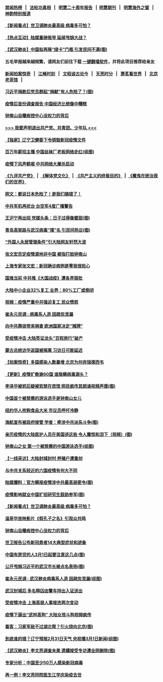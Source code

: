 #### [禁闻热榜](热点新闻.md?=0)  &nbsp;&nbsp;|&nbsp;&nbsp; [法轮功真相](https://github.com/gfw-breaker/truth/blob/master/README.md?=0) &nbsp;&nbsp;|&nbsp;&nbsp; [明慧二十周年报告](https://github.com/gfw-breaker/mh-reports/blob/master/README.md?=0) &nbsp;&nbsp;|&nbsp;&nbsp;[明慧期刊](https://github.com/gfw-breaker/mh-qikan) &nbsp;&nbsp;|&nbsp;&nbsp; [明慧海外之窗](https://github.com/gfw-breaker/mh-news/blob/master/README.md?=0) &nbsp;&nbsp;|&nbsp;&nbsp; [神韵特别报道](https://github.com/gfw-breaker/mh-news/blob/master/shenyun.md?=0)
#### [ 【新闻看点】世卫调肺炎最高级 病毒多可怕？](https://github.com/gfw-breaker/banned-news/blob/master/pages/nf4514/n11905498.md)
#### [ 【热点互动】陆媒重磅报导 延续甩锅大战？](https://github.com/gfw-breaker/banned-news/blob/master/pages/nsc413/n11905973.md)
#### [ 【武汉肺炎】中国拟再降“绿卡”门槛 引发民间不满(图)](https://github.com/gfw-breaker/banned-news/blob/master/pages/p1/924744.md)
#### 五毛举报越来越频繁，请网友们前往下载 [一键翻墙软件](https://github.com/gfw-breaker/ssr-accounts)，并将此项目推荐给亲友
#### [新闻拍案惊奇](https://github.com/gfw-breaker/banned-news/blob/master/pages/link4.md) &nbsp;&nbsp;|&nbsp;&nbsp; [江峰时刻](https://github.com/gfw-breaker/banned-news/blob/master/pages/link4.md) &nbsp;&nbsp;|&nbsp;&nbsp; [文昭谈古论今](https://github.com/gfw-breaker/banned-news/blob/master/pages/link4.md) &nbsp;&nbsp;|&nbsp;&nbsp; [天亮时分](https://github.com/gfw-breaker/banned-news/blob/master/pages/link4.md) &nbsp;&nbsp;|&nbsp;&nbsp; [萧茗看世界](https://github.com/gfw-breaker/banned-news/blob/master/pages/link4.md) &nbsp;&nbsp;|&nbsp;&nbsp; [北京老茶馆](https://github.com/gfw-breaker/banned-news/blob/master/pages/link4.md) &nbsp;&nbsp;|&nbsp;&nbsp; 
#### [ 习近平捐款后党员群起“捐献”有人危险了？(图)](https://github.com/gfw-breaker/banned-news/blob/master/pages/p2/924722.md)
#### [ 疫情后首份调查报告 中国经济比想像中糟糕](https://github.com/gfw-breaker/banned-news/blob/master/pages/nf4514/n11905617.md)
#### [ 钟南山自曝疾控中心没权力的背后](https://github.com/gfw-breaker/banned-news/blob/master/pages/nf4514/n11903401.md)
#### [>>> 我要声明退出共产党、共青团、少年队 <<<](https://github.com/begood0513/goodnews/blob/master/quit/letter.md) 
#### [ 【独家】辽宁卫健委下令销毁新冠疫情文件](https://github.com/gfw-breaker/banned-news/blob/master/pages/nf4514/n11901418.md)
#### [ 百万年薪招主播 中国丝袜厂老板网络走红(组图)](https://github.com/gfw-breaker/banned-news/blob/master/pages/p1/924731.md)
#### [ 疫情下风声鹤唳 中共网络大屠杀启动](https://github.com/gfw-breaker/banned-news/blob/master/pages/prog204/a102789073.md)
#### [《九评共产党》](https://github.com/begood0513/9ping.md/blob/master/README.md) &nbsp;|&nbsp; [《解体党文化》](../../../../jtdwh.md/blob/master/README.md)  &nbsp;|&nbsp; [《共产主义的终极目的》](../../../../gczydzjmd.md/blob/master/README.md) &nbsp;|&nbsp; [《魔鬼在统治我们的世界》](../../../../mgztzwmdsj.md/blob/master/README.md) 
#### [ 网文：都说日本危险了！是我们搞错了！](https://github.com/gfw-breaker/banned-news/blob/master/pages/prog204/a102789030.md)
#### [ 中共军机再扰台 台空军4度广播警告](https://github.com/gfw-breaker/banned-news/blob/master/pages/nsc413/n11905748.md)
#### [ 王沪宁再出招 党媒头条：日子过得像蜜甜(图)](https://github.com/gfw-breaker/banned-news/blob/master/pages/p2/924708.md)
#### [ 青岛高架路与武汉病毒“撞”名 引民间热议(图)](https://github.com/gfw-breaker/banned-news/blob/master/pages/p1/924745.md)
#### [ “外国人永居管理条件”引大陆网友轩然大波](https://github.com/gfw-breaker/banned-news/blob/master/pages/nsc413/n11907540.md)
#### [ 张文宏否定疫情源地非中国 被指打脸钟南山](https://github.com/gfw-breaker/banned-news/blob/master/pages/nsc413/n11905247.md)
#### [ 上海专家张文宏：新冠确诊病例是零我很担心](https://github.com/gfw-breaker/banned-news/blob/master/pages/nsc413/n11906935.md)
#### [ 国难当前 中共推《大国战疫》遭各界狠批](https://github.com/gfw-breaker/banned-news/blob/master/pages/nsc413/n11905559.md)
#### [ 大陆中小企业32%复工 业界：80%工厂或倒闭](https://github.com/gfw-breaker/banned-news/blob/master/pages/nsc413/n11906257.md)
#### [ 视频：疫情严重中共强迫复工 民众愤怒](https://github.com/gfw-breaker/banned-news/blob/master/pages/nsc413/n11905794.md)
#### [ 崔永元民调 : 病毒系人造 因疏忽泄漏](https://github.com/gfw-breaker/banned-news/blob/master/pages/prog204/a102788970.md)
#### [ 向中共靠拢带来祸害 欧洲国家决定“摊牌”](https://github.com/gfw-breaker/banned-news/blob/master/pages/nsc413/n11905143.md)
#### [ 受疫情冲击 大陆签证龙头“百程旅行”破产](https://github.com/gfw-breaker/banned-news/blob/master/pages/nf4514/n11905777.md)
#### [ 蒙古总统访华返国被隔离 习访日可能延迟](https://github.com/gfw-breaker/banned-news/blob/master/pages/prog1138/a102789038.md)
#### [ 【拍案惊奇】多国感染人数暴增 北京为何弃瑞德西韦](https://github.com/gfw-breaker/banned-news/blob/master/pages/nsc413/n11904182.md)
#### [ 【更新】疫情扩散逾60国 谁隐瞒病毒源头？](https://github.com/gfw-breaker/banned-news/blob/master/pages/nsc413/n11890652.md)
#### [ 李泽华被抓后疑被软禁在宾馆 网民疯传其朗诵视频声援(图)](https://github.com/gfw-breaker/banned-news/blob/master/pages/p1/924737.md)
#### [ 中国首个被禁赛的游泳选手是钟南山女儿](https://github.com/gfw-breaker/banned-news/blob/master/pages/nsc413/n11906532.md)
#### [ 纽约华人抢购食品大米 市议员呼吁冷静](https://github.com/gfw-breaker/banned-news/blob/master/pages/nf4514/n11904453.md)
#### [ 海航宣布被政府接管 学者：牵涉中共派系斗争(图)](https://github.com/gfw-breaker/banned-news/blob/master/pages/p2/924753.md)
#### [ 亲历疫情的大陆医护人员在美国讲这些 令人震惊和泪下（视频）(图)](https://github.com/gfw-breaker/banned-news/blob/master/pages/p1/924803.md)
#### [ 钟南山之女 第一个被禁赛的中国游泳选手(组图)](https://github.com/gfw-breaker/banned-news/blob/master/pages/p1/924733.md)
#### [ 【一线采访】大陆封城封村 养殖户遭重创](https://github.com/gfw-breaker/banned-news/blob/master/pages/nf4514/n11905654.md)
#### [ 与中共关系较近的六国疫情有何大不同](https://github.com/gfw-breaker/banned-news/blob/master/pages/nf4514/n11903440.md)
#### [ 陆媒爆料：官方瞒报疫情涉中共最高层密令(图)](https://github.com/gfw-breaker/banned-news/blob/master/pages/p2/924671.md)
#### [ 疫情影响就业中国扩招研究生鼓励参军(图)](https://github.com/gfw-breaker/banned-news/blob/master/pages/p1/924585.md)
#### [ 【新闻看点】世卫调肺炎最高级 病毒多可怕？](https://github.com/gfw-breaker/banned-news/blob/master/pages/nsc413/n11905498.md)
#### [ 温哥华放映影片《假孔子之名》引观众共鸣](https://github.com/gfw-breaker/banned-news/blob/master/pages/nsc413/n11903970.md)
#### [ 钟南山自曝疾控中心没权力的背后](https://github.com/gfw-breaker/banned-news/blob/master/pages/nsc413/n11903401.md)
#### [ 世卫报告公布新冠患者14大典型症状和迹象](https://github.com/gfw-breaker/banned-news/blob/master/pages/nf4514/n11907472.md)
#### [ 中国有房贷的人3月1日起要注意这几点(图)](https://github.com/gfw-breaker/banned-news/blob/master/pages/p5/924724.md)
#### [ 公开甩锅习近平的武汉市长被点名表扬(图)](https://github.com/gfw-breaker/banned-news/blob/master/pages/p2/924748.md)
#### [ 崔永元民调 : 武汉肺炎病毒系人造 因疏忽泄漏(组图)](https://github.com/gfw-breaker/banned-news/blob/master/pages/p1/924782.md)
#### [ 武汉封城后 多名释囚由警车持出入证送出](https://github.com/gfw-breaker/banned-news/blob/master/pages/nsc413/n11906273.md)
#### [ 受疫情冲击 上海高层人事接连两次变动](https://github.com/gfw-breaker/banned-news/blob/master/pages/nsc413/n11905223.md)
#### [ 疫情下逼出“武林高狗” 大陆女孩斗狗视频疯传](https://github.com/gfw-breaker/banned-news/blob/master/pages/prog204/a102789005.md)
#### [ 看客：习家军敌不过湖北帮？引火烧向北京(图)](https://github.com/gfw-breaker/banned-news/blob/master/pages/p2/924606.md)
#### [ 到底谁的错？辽宁预报2月31日天气 央视播3月1日新闻(组图)](https://github.com/gfw-breaker/banned-news/blob/master/pages/p1/924819.md)
#### [ 【武汉肺炎】李文亮调查未果 遗孀接受专访遭全网删除(图)](https://github.com/gfw-breaker/banned-news/blob/master/pages/p1/924738.md)
#### [ 专家分析：中国至少50万人感染新冠病毒](https://github.com/gfw-breaker/banned-news/blob/master/pages/nsc413/n11907619.md)
#### [ 再一例！李文亮同院医生江学庆染疫去世](https://github.com/gfw-breaker/banned-news/blob/master/pages/nsc413/n11906396.md)
